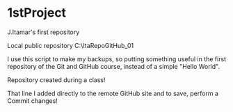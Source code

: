 # 1stProject
 J.Itamar's first repository

Local public repository C:\ItaRepoGitHub_01

I use this script to make my backups, so putting something useful in the first repository of the Git and GitHub course, instead of a simple "Hello World".

Repository created during a class!

That line I added directly to the remote GitHub site and to save, perform a Commit changes!

